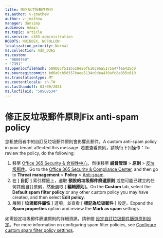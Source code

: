 ```yaml
---
title: 修正反垃圾郵件原則
ms.author: v-jmathew
author: v-jmathew
manager: dansimp
audience: Admin
ms.topic: article
ms.service: o365-administration
ROBOTS: NOINDEX, NOFOLLOW
localization_priority: Normal
ms.collection: Adm_O365
ms.custom:
- "9000760"
- "7391"
ms.openlocfilehash: 509b05f511b518e26f61039aa5175a47fea425d0
ms.sourcegitcommit: bd6a9cb5d357baee5134c0dea430afc2a035c810
ms.translationtype: MT
ms.contentlocale: zh-TW
ms.lasthandoff: 03/09/2021
ms.locfileid: "50568534"
---
```

# <a name="fix-anti-spam-policy"></a><span data-ttu-id="0b53a-102">修正反垃圾郵件原則</span><span class="sxs-lookup"><span data-stu-id="0b53a-102">Fix anti-spam policy</span></span>

<span data-ttu-id="0b53a-103">您租使用者中的自訂反垃圾郵件原則會影響此郵件。</span><span class="sxs-lookup"><span data-stu-id="0b53a-103">A custom anti-spam policy in your tenant affected this message.</span></span> <span data-ttu-id="0b53a-104">若要查看原則，請執行下列操作：</span><span class="sxs-lookup"><span data-stu-id="0b53a-104">To review the policy, do the following:</span></span>

1. <span data-ttu-id="0b53a-105">移至 [Office 365 Security & 合規性中心](https://go.microsoft.com/fwlink/p/?linkid=2077143)，然後移至 **威脅管理**  >  **原則**  >  [反垃圾郵件](https://go.microsoft.com/fwlink/?linkid=2101518)。</span><span class="sxs-lookup"><span data-stu-id="0b53a-105">Go to the [Office 365 Security & Compliance Center](https://go.microsoft.com/fwlink/p/?linkid=2077143), and then go to **Threat management** > **Policy** > [Anti-spam](https://go.microsoft.com/fwlink/?linkid=2101518).</span></span>
2. <span data-ttu-id="0b53a-106">在 [ **自訂** ] 索引標籤上，選取 **預設的垃圾郵件篩選原則** 或您可能已建立的任何其他自訂原則，然後選取 [ **編輯原則**]。</span><span class="sxs-lookup"><span data-stu-id="0b53a-106">On the **Custom** tab, select the **Default spam filter policy** or any other custom policy you may have created, and then select **Edit policy**.</span></span>
3. <span data-ttu-id="0b53a-107">展開 [ **垃圾郵件屬性** ] 選項，並查看 [ **標記為垃圾郵件** ] 設定。</span><span class="sxs-lookup"><span data-stu-id="0b53a-107">Expand the **Spam properties** option and review the **Mark as spam** settings.</span></span>

<span data-ttu-id="0b53a-108">如需設定垃圾郵件篩選原則的詳細資訊，請參閱 [設定自訂垃圾郵件篩選原則設定](https://go.microsoft.com/fwlink/?linkid=2101054)。</span><span class="sxs-lookup"><span data-stu-id="0b53a-108">For more information on configuring spam filter policies, see [Configure custom spam filter policy settings](https://go.microsoft.com/fwlink/?linkid=2101054).</span></span>
